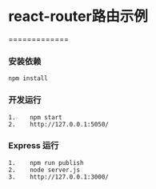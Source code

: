 # react-router路由示例
=============

### 安装依赖
    npm install

### 开发运行
    1.    npm start
    2.    http://127.0.0.1:5050/
### Express 运行
    1.    npm run publish
    2.    node server.js
    3.    http://127.0.0.1:3000/
